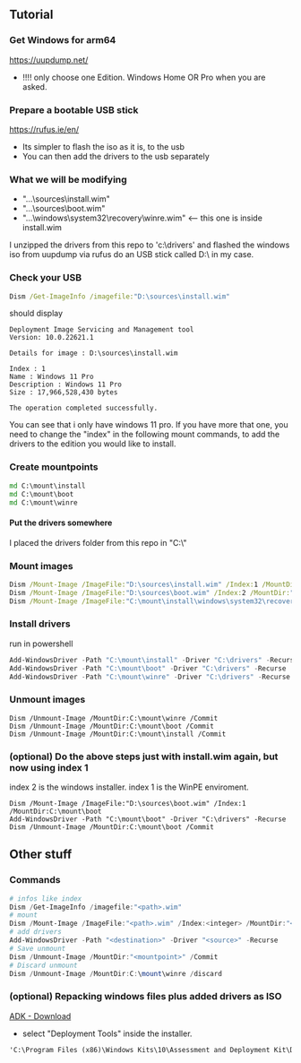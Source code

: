 ## Tutorial

### Get Windows for arm64 
https://uupdump.net/
+ !!!! only choose one Edition. Windows Home OR Pro when you are asked.

### Prepare a bootable USB stick
https://rufus.ie/en/
+ Its simpler to flash the iso as it is, to the usb
+ You can then add the drivers to the usb separately

### What we will be modifying
+ "...\sources\install.wim"                   
+ "...\sources\boot.wim"
+ "...\windows\system32\recovery\winre.wim"   <-- this one is inside install.wim

I unzipped the drivers from this repo to 'c:\drivers' and flashed the windows iso from uupdump via rufus do an USB stick called D:\ in my case.

### Check your USB

```cmd
Dism /Get-ImageInfo /imagefile:"D:\sources\install.wim"
```
should display
```
Deployment Image Servicing and Management tool
Version: 10.0.22621.1

Details for image : D:\sources\install.wim

Index : 1
Name : Windows 11 Pro
Description : Windows 11 Pro
Size : 17,966,528,430 bytes

The operation completed successfully.
```
You can see that i only have windows 11 pro. If you have more that one, you need to change the "index" in the following mount commands, to add the drivers to the edition you would like to install.

### Create mountpoints
```cmd
md C:\mount\install
md C:\mount\boot
md C:\mount\winre
```

#### Put the drivers somewhere
I placed the drivers folder from this repo in "C:\\"

### Mount images
```cmd
Dism /Mount-Image /ImageFile:"D:\sources\install.wim" /Index:1 /MountDir:"C:\mount\install"
Dism /Mount-Image /ImageFile:"D:\sources\boot.wim" /Index:2 /MountDir:"C:\mount\boot"
Dism /Mount-Image /ImageFile:"C:\mount\install\windows\system32\recovery\winre.wim" /Index:1 /MountDir:"C:\mount\winre"
```

### Install drivers
run in powershell
```powershell
Add-WindowsDriver -Path "C:\mount\install" -Driver "C:\drivers" -Recurse
Add-WindowsDriver -Path "C:\mount\boot" -Driver "C:\drivers" -Recurse
Add-WindowsDriver -Path "C:\mount\winre" -Driver "C:\drivers" -Recurse
```

### Unmount images
```
Dism /Unmount-Image /MountDir:C:\mount\winre /Commit
Dism /Unmount-Image /MountDir:C:\mount\boot /Commit
Dism /Unmount-Image /MountDir:C:\mount\install /Commit
```

### (optional) Do the above steps just with install.wim again, but now using index 1
index 2 is the windows installer.
index 1 is the WinPE enviroment.
```
Dism /Mount-Image /ImageFile:"D:\sources\boot.wim" /Index:1 /MountDir:C:\mount\boot
Add-WindowsDriver -Path "C:\mount\boot" -Driver "C:\drivers" -Recurse
Dism /Unmount-Image /MountDir:C:\mount\boot /Commit
```

## Other stuff

### Commands
```powershell
# infos like index
Dism /Get-ImageInfo /imagefile:"<path>.wim"
# mount
Dism /Mount-Image /ImageFile:"<path>.wim" /Index:<integer> /MountDir:"<folder-path>"
# add drivers
Add-WindowsDriver -Path "<destination>" -Driver "<source>" -Recurse
# Save unmount
Dism /Unmount-Image /MountDir:"<mountpoint>" /Commit
# Discard unmount
Dism /Unmount-Image /MountDir:C:\mount\winre /discard
```

### (optional) Repacking windows files plus added drivers as ISO
[ADK - Download](https://learn.microsoft.com/en-us/windows-hardware/get-started/adk-install)
+ select "Deployment Tools" inside the installer.
```cmd
'C:\Program Files (x86)\Windows Kits\10\Assessment and Deployment Kit\Deployment Tools\amd64\Oscdimg\oscdimg.exe' -u2 -m -b"c:\windows_iso_folder\boot\etfsboot.com" "C:\windows_iso_folder" "C:\windows_galaxybook_s.iso"
```
